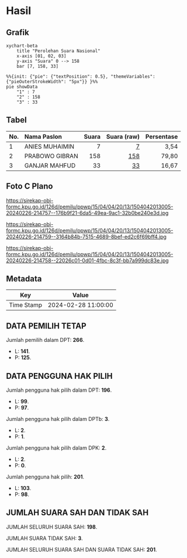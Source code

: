 # Hasil

## Grafik

```mermaid
xychart-beta
    title "Perolehan Suara Nasional"
    x-axis [01, 02, 03]
    y-axis "Suara" 0 --> 158
    bar [7, 158, 33]
```

```mermaid
%%{init: {"pie": {"textPosition": 0.5}, "themeVariables": {"pieOuterStrokeWidth": "5px"}} }%%
pie showData
    "1" : 7
    "2" : 158
    "3" : 33
```

## Tabel

| No. | Nama Paslon    | Suara | Suara (raw) | Persentase |
|:--- |:-------------- | -----:| -----------:| ----------:|
| 1   | ANIES MUHAIMIN | 7     | [7][p-1]    | 3,54       |
| 2   | PRABOWO GIBRAN | 158   | [158][p-2]  | 79,80      |
| 3   | GANJAR MAHFUD  | 33    | [33][p-3]   | 16,67      |


[p-1]: https://github.com/gigit-pemilu/pemilu-2024/blob/main/pilpres/hitung-suara/sub/15-jambi/sub/04-batanghari/sub/04-batin-xxiv/sub/2013-jangga-baru/sub/005-tps/sub/paslon-1.txt
[p-2]: https://github.com/gigit-pemilu/pemilu-2024/blob/main/pilpres/hitung-suara/sub/15-jambi/sub/04-batanghari/sub/04-batin-xxiv/sub/2013-jangga-baru/sub/005-tps/sub/paslon-2.txt
[p-3]: https://github.com/gigit-pemilu/pemilu-2024/blob/main/pilpres/hitung-suara/sub/15-jambi/sub/04-batanghari/sub/04-batin-xxiv/sub/2013-jangga-baru/sub/005-tps/sub/paslon-3.txt

## Foto C Plano

https://sirekap-obj-formc.kpu.go.id/126d/pemilu/ppwp/15/04/04/20/13/1504042013005-20240226-214757--176b9f21-6da5-49ea-9ac1-32b0be240e3d.jpg

https://sirekap-obj-formc.kpu.go.id/126d/pemilu/ppwp/15/04/04/20/13/1504042013005-20240226-214759--3164b84b-7515-4689-8bef-ed2c6f69bff4.jpg

https://sirekap-obj-formc.kpu.go.id/126d/pemilu/ppwp/15/04/04/20/13/1504042013005-20240226-214758--22026c01-0d01-4fbc-8c3f-bb7a999dc83e.jpg


## Metadata

| Key        | Value               |
| ---------- | ------------------- |
| Time Stamp | 2024-02-28 11:00:00 |


## DATA PEMILIH TETAP

Jumlah pemilih dalam DPT: **266**.
 * L: **141**.
 * P: **125**.

## DATA PENGGUNA HAK PILIH

Jumlah pengguna hak pilih dalam DPT: **196**.
 * L: **99**.
 * P: **97**.

Jumlah pengguna hak pilih dalam DPTb: **3**.
 * L: **2**.
 * P: **1**.

Jumlah pengguna hak pilih dalam DPK: **2**.
 * L: **2**.
 * P: **0**.

Jumlah pengguna hak pilih: **201**.
 * L: **103**.
 * P: **98**.

## JUMLAH SUARA SAH DAN TIDAK SAH

JUMLAH SELURUH SUARA SAH: **198**.

JUMLAH SUARA TIDAK SAH: **3**.

JUMLAH SELURUH SUARA SAH DAN SUARA TIDAK SAH: **201**.


